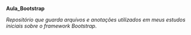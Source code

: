 **Aula_Bootstrap**

_Repositório que guarda arquivos e anotações utilizados em meus estudos iniciais sobre o framework Bootstrap_.

